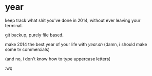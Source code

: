 year
====

keep track what shit you've done in 2014, without ever leaving your terminal.

git backup, purely file based.

make 2014 the best year of your life with _year.sh_ (damn, i should make some  tv commercials)

(and no, i don't know how to type uppercase letters)

:wq

